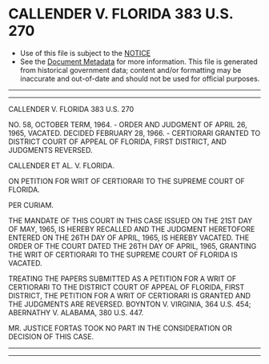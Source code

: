 ---
---

# CALLENDER V. FLORIDA 383 U.S. 270

* Use of this file is subject to the [NOTICE](https://github.com/publicdocs/notice/blob/master/NOTICE)
* See the [Document Metadata](../../../) for more information.
  This file is generated from historical government data; content and/or formatting may be inaccurate and out-of-date and should not be used for official purposes.

----------
----------

CALLENDER V. FLORIDA 383 U.S. 270

NO. 58, OCTOBER TERM, 1964.  - ORDER AND JUDGMENT OF APRIL 26, 1965, VACATED.  DECIDED FEBRUARY 28, 1966.  - CERTIORARI GRANTED TO DISTRICT COURT OF APPEAL OF FLORIDA, FIRST DISTRICT, AND JUDGMENTS REVERSED.

CALLENDER ET AL. V. FLORIDA.

ON PETITION FOR WRIT OF CERTIORARI TO THE SUPREME COURT OF FLORIDA.

PER CURIAM.

THE MANDATE OF THIS COURT IN THIS CASE ISSUED ON THE 21ST DAY OF MAY, 1965, IS HEREBY RECALLED AND THE JUDGMENT HERETOFORE ENTERED ON THE 26TH DAY OF APRIL, 1965, IS HEREBY VACATED.  THE ORDER OF THE COURT DATED THE 26TH DAY OF APRIL, 1965, GRANTING THE WRIT OF CERTIORARI TO THE SUPREME COURT OF FLORIDA IS VACATED.

TREATING THE PAPERS SUBMITTED AS A PETITION FOR A WRIT OF CERTIORARI TO THE DISTRICT COURT OF APPEAL OF FLORIDA, FIRST DISTRICT, THE PETITION FOR A WRIT OF CERTIORARI IS GRANTED AND THE JUDGMENTS ARE REVERSED.  BOYNTON V. VIRGINIA, 364 U.S. 454; ABERNATHY V. ALABAMA, 380 U.S. 447.

MR. JUSTICE FORTAS TOOK NO PART IN THE CONSIDERATION OR DECISION OF THIS CASE.


----------
----------

